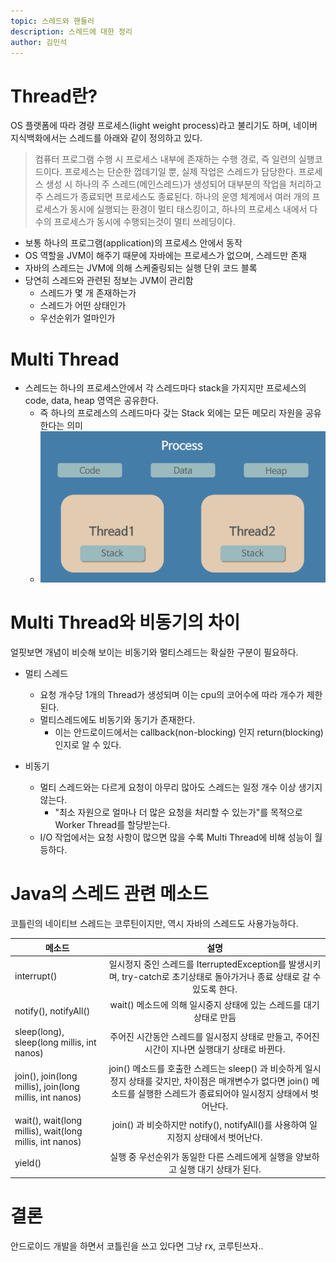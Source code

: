 ```yaml
---
topic: 스레드와 핸들러
description: 스레드에 대한 정리
author: 김민석
---
```


# Thread란?

OS 플랫폼에 따라 경량 프로세스(light weight process)라고 불리기도 하며,
네이버 지식백화에서는 스레드를 아래와 같이 정의하고 있다.

> 컴퓨터 프로그램 수행 시 프로세스 내부에 존재하는 수행 경로, 즉 일련의 실행코드이다. 프로세스는 단순한 껍데기일 뿐, 실제 작업은 스레드가 담당한다. 프로세스 생성 시 하나의 주 스레드(메인스레드)가 생성되어 대부분의 작업을 처리하고 주 스레드가 종료되면 프로세스도 종료된다. 하나의 운영 체계에서 여러 개의 프로세스가 동시에 실행되는 환경이 멀티 태스킹이고, 하나의 프로세스 내에서 다수의 프로세스가 동시에 수행되는것이 멀티 쓰레딩이다.

- 보통 하나의 프로그램(application)의 프로세스 안에서 동작
- OS 역할을 JVM이 해주기 때문에 자바에는 프로세스가 없으며, 스레드만 존재
- 자바의 스레드는 JVM에 의해 스케줄링되는 실행 단위 코드 블록
- 당연히 스레드와 관련된 정보는 JVM이 관리함
  - 스레드가 몇 개 존재하는가
  - 스레드가 어떤 상태인가
  - 우선순위가 얼마인가

# Multi Thread

- 스레드는 하나의 프로세스안에서 각 스레드마다 stack을 가지지만 프로세스의 code, data, heap 영역은 공유한다.
  - 즉 하나의 프로레스의 스레드마다 갖는 Stack 외에는 모든 메모리 자원을 공유한다는 의미
  - ![preview](preview/thread.png)

# Multi Thread와 비동기의 차이

얼핏보면 개념이 비슷해 보이는 비동기와 멀티스레드는 확실한 구분이 필요하다.

- 멀티 스레드
  - 요청 개수당 1개의 Thread가 생성되며 이는 cpu의 코어수에 따라 개수가 제한된다.
  - 멀티스레드에도 비동기와 동기가 존재한다. 
    - 이는 안드로이드에서는 callback(non-blocking) 인지 return(blocking) 인지로 알 수 있다.

- 비동기
  - 멀티 스레드와는 다르게 요청이 아무리 많아도 스레드는 일정 개수 이상 생기지 않는다.
    - "최소 자원으로 얼마나 더 많은 요청을 처리할 수 있는가"를 목적으로 Worker Thread를 할당받는다.
  - I/O 작업에서는 요청 사항이 많으면 많을 수록 Multi Thread에 비해 성능이 월등하다.


# Java의 스레드 관련 메소드

코틀린의 네이티브 스레드는 코루틴이지만,
역시 자바의 스레드도 사용가능하다.

| 메소드 | 설명 |
| ------ |:---------:|
| interrupt() | 일시정지 중인 스레드를 IterruptedException를 발생시키며, try-catch로 초기상태로 돌아가거나 종료 상태로 갈 수 있도록 한다. |
| notify(), notifyAll() | wait() 메소드에 의해 일시중지 상태에 있는 스레드를 대기상태로 만듬 |
| sleep(long), sleep(long millis, int nanos) | 주어진 시간동안 스레드를 일시정지 상태로 만들고, 주어진 시간이 지나면 실행대기 상태로 바뀐다. |
| join(), join(long millis), join(long millis, int nanos) | join() 메소드를 호출한 스레드는 sleep() 과 비슷하게 일시정지 상태를 갖지만, 차이점은 매개변수가 없다면 join() 메소드를 실행한 스레드가 종료되어야 일시정지 상태에서 벗어난다. |
| wait(), wait(long millis), wait(long millis, int nanos) | join() 과 비슷하지만 notify(), notifyAll()를 사용하여 일지정지 상태에서 벗어난다. |
| yield() | 실행 중 우선순위가 동일한 다른 스레드에게 실행을 양보하고 실행 대기 상태가 된다. |

# 결론

안드로이드 개발을 하면서 코틀린을 쓰고 있다면
그냥 rx, 코루틴쓰자..